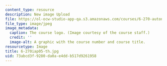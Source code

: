 ```yaml
---
content_type: resource
description: New image Upload
file: https://ol-ocw-studio-app-qa.s3.amazonaws.com/courses/6-270-autonomous-robot-design-competition-january-iap-2005/73abcd3f9280da0ae4ddb517d9261958_6-270iap05-th.jpg
file_type: image/jpeg
image_metadata:
  caption: The course logo. (Image courtesy of the course staff.)
  credit: ''
  image-alt: A graphic with the course number and course title.
resourcetype: Image
title: 6-270iap05-th.jpg
uid: 73abcd3f-9280-da0a-e4dd-b517d9261958
---
```

